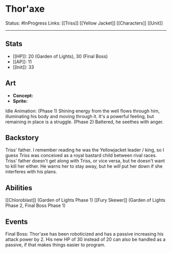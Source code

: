 # Thor'axe
Status: #InProgress
Links: [[Triss]] [[Yellow Jacket]] [[Characters]] [[Unit]]
___
## Stats

- [[HP]]: 20 (Garden of Lights), 30 (Final Boss)
- [[AP]]: 11
- [[Init]]: 33

## Art
- **Concept:**
- **Sprite:**

Idle Animation:
	(Phase 1) Shining energy from the well flows through him, illuminating his body and moving through it. It's a powerful feeling, but remaining in place is a struggle.
	(Phase 2) Battered, he seethes with anger.
## Backstory

Triss' father. I remember reading he was the Yellowjacket leader / king, so I guess Triss was conceived as a royal bastard child between rival races.  Triss' father doesn't get along with Triss, or vice versa, but he doesn't want to kill her either. He warns her to stay away, but he *will* put her down if she interferes with his plans.

## Abilities

[[Chloroblast]] (Garden of Lights Phase 1)
[[Fury Skewer]] (Garden of Lights Phase 2, Final Boss Phase 1)

## Events

Final Boss: Thor'axe has been roboticized and has a passive increasing his attack power by 2. His new HP of 30 instead of 20 can also be handled as a passive, if that makes things easier to program.